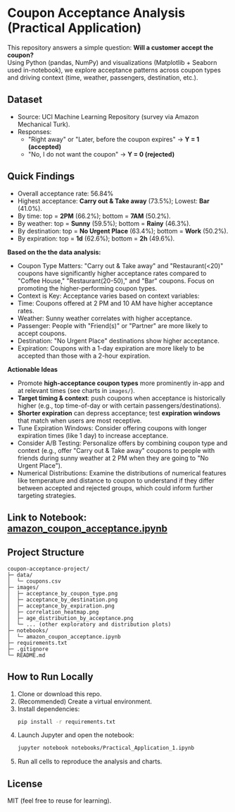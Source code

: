 # Coupon Acceptance Analysis (Practical Application)

This repository answers a simple question: **Will a customer accept the coupon?**  
Using Python (pandas, NumPy) and visualizations (Matplotlib + Seaborn used in-notebook), we explore acceptance patterns across coupon types and driving context (time, weather, passengers, destination, etc.).

## Dataset
- Source: UCI Machine Learning Repository (survey via Amazon Mechanical Turk).  
- Responses: 
  - "Right away" or "Later, before the coupon expires" → **Y = 1 (accepted)**
  - "No, I do not want the coupon" → **Y = 0 (rejected)**

## Quick Findings
- Overall acceptance rate: 56.84%
- Highest acceptance: **Carry out & Take away** (73.5%); Lowest: **Bar** (41.0%).
- By time: top = **2PM** (66.2%); bottom = **7AM** (50.2%).
- By weather: top = **Sunny** (59.5%); bottom = **Rainy** (46.3%).
- By destination: top = **No Urgent Place** (63.4%); bottom = **Work** (50.2%).
- By expiration: top = **1d** (62.6%); bottom = **2h** (49.6%).

**Based on the the data analysis:**

- Coupon Type Matters: "Carry out & Take away" and "Restaurant(<20)" coupons have significantly higher acceptance rates compared to "Coffee House," "Restaurant(20-50)," and "Bar" coupons. Focus on promoting the higher-performing coupon types.
- Context is Key: Acceptance varies based on context variables:
- Time: Coupons offered at 2 PM and 10 AM have higher acceptance rates.
- Weather: Sunny weather correlates with higher acceptance.
- Passenger: People with "Friend(s)" or "Partner" are more likely to accept coupons.
- Destination: "No Urgent Place" destinations show higher acceptance.
- Expiration: Coupons with a 1-day expiration are more likely to be accepted than those with a 2-hour expiration.

**Actionable Ideas**
- Promote **high-acceptance coupon types** more prominently in-app and at relevant times (see charts in `images/`).
- **Target timing & context**: push coupons when acceptance is historically higher (e.g., top time-of-day or with certain passengers/destinations).
- **Shorter expiration** can depress acceptance; test **expiration windows** that match when users are most receptive.
- Tune Expiration Windows: Consider offering coupons with longer expiration times (like 1 day) to increase acceptance.
- Consider A/B Testing: Personalize offers by combining coupon type and context (e.g., offer "Carry out & Take away" coupons to people with friends during sunny weather at 2 PM when they are going to "No Urgent Place").
- Numerical Distributions: Examine the distributions of numerical features like temperature and distance to coupon to understand if they differ between accepted and rejected groups, which could inform further targeting strategies.


## Link to Notebook: [amazon_coupon_acceptance.ipynb](https://github.com/ylucki/CouponAcceptanceAnalysis/blob/main/notebooks/amazon_coupon_acceptance.ipynb)
## Project Structure
```
coupon-acceptance-project/
├─ data/
│  └─ coupons.csv
├─ images/
│  ├─ acceptance_by_coupon_type.png
│  ├─ acceptance_by_destination.png
│  ├─ acceptance_by_expiration.png
│  ├─ correlation_heatmap.png
│  ├─ age_distribution_by_acceptance.png
│  └─ ... (other exploratory and distribution plots)
├─ notebooks/
│  └─ amazon_coupon_acceptance.ipynb
├─ requirements.txt
├─ .gitignore
└─ README.md

```

## How to Run Locally
1. Clone or download this repo.
2. (Recommended) Create a virtual environment.
3. Install dependencies:
   ```bash
   pip install -r requirements.txt
   ```
4. Launch Jupyter and open the notebook:
   ```bash
   jupyter notebook notebooks/Practical_Application_1.ipynb
   ```
5. Run all cells to reproduce the analysis and charts.

## License
MIT (feel free to reuse for learning).
